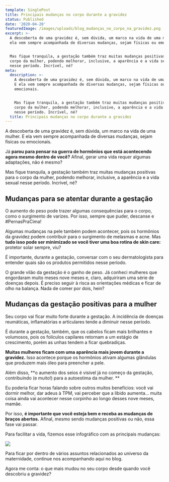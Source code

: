 ```yaml
---
template: SinglePost
title: Principais mudanças no corpo durante a gravidez
status: Published
date: '2020-04-20'
featuredImage: /images/uploads/blog_mudanças_no_corpo_na_gravidez.png
excerpt: >-
  A descoberta de uma gravidez é, sem dúvida, um marco na vida de uma mulher. E
  ela vem sempre acompanhada de diversas mudanças, sejam físicas ou emocionais. 


  Mas fique tranquila, a gestação também traz muitas mudanças positivas para o
  corpo da mulher, podendo melhorar, inclusive, a aparência e a vida sexual
  nesse período. Incrível, né?
meta:
  description: >-
    A descoberta de uma gravidez é, sem dúvida, um marco na vida de uma mulher.
    E ela vem sempre acompanhada de diversas mudanças, sejam físicas ou
    emocionais. 


    Mas fique tranquila, a gestação também traz muitas mudanças positivas para o
    corpo da mulher, podendo melhorar, inclusive, a aparência e a vida sexual
    nesse período. Incrível, né?
  title: Principais mudanças no corpo durante a gravidez
---
```

A descoberta de uma gravidez é, sem dúvida, um marco na vida de uma mulher. E ela vem sempre acompanhada de diversas mudanças, sejam físicas ou emocionais. 



Já **parou para pensar na guerra de hormônios que está acontecendo agora mesmo dentro de você?** Afinal, gerar uma vida requer algumas adaptações, não é mesmo?



Mas fique tranquila, a gestação também traz muitas mudanças positivas para o corpo da mulher, podendo melhorar, inclusive, a aparência e a vida sexual nesse período. Incrível, né?



## Mudanças para se atentar durante a gestação



O aumento do peso pode trazer algumas consequências para o corpo, como o surgimento de varizes. Por isso, sempre que puder, descanse e #PernasPraCima! 



Algumas mudanças na pele também podem acontecer, pois os hormônios da gravidez podem contribuir para o surgimento de melasmas e acne. Mas **tudo isso pode ser minimizado se você tiver uma boa rotina de skin care:** protetor solar sempre, viu? 



É importante, durante a gestação, conversar com o seu dermatologista para entender quais são os produtos permitidos nesse período.



O grande vilão da gestação é o ganho de peso. Já conheci mulheres que engordaram muito meses nove meses e, claro, adquiriram uma série de doenças depois. É preciso seguir à risca as orientações médicas e ficar de olho na balança. Nada de comer por dois, hein?



## Mudanças da gestação positivas para a mulher



Seu corpo vai ficar muito forte durante a gestação. A incidência de doenças reumáticas, inflamatórias e articulares tende a diminuir nesse período.



É durante a gestação, também, que os cabelos ficam mais brilhantes e volumosos, pois os folículos capilares retornam a um estágio de crescimento, porém as unhas tendem a ficar quebradiças.



**Muitas mulheres ficam com uma aparência mais jovem durante a gravidez.** Isso acontece porque os hormônios ativam algumas glândulas que produzem mais óleo para preencher a pele.



Além disso, **o aumento dos seios é visível já no começo da gestação, contribuindo (e muito!) para a autoestima da mulher.**



Eu poderia ficar horas falando sobre outros muitos benefícios: você vai dormir melhor, dar adeus à TPM, vai perceber que a libido aumenta… muita coisa ainda vai acontecer nesse corpinho ao longo desses nove meses, mamãe.



Por isso, **é importante que você esteja bem e receba as mudanças de braços abertos.** Afinal, mesmo sendo mudanças positivas ou não, essa fase vai passar.



Para facilitar a vida, fizemos esse infográfico com as principais mudanças:

![](/images/uploads/infografico_mudanças_gravidez.png)



Para ficar por dentro de vários assuntos relacionados ao universo da maternidade, continue nos acompanhando aqui no blog. 



Agora me conta: o que mais mudou no seu corpo desde quando você descobriu a gravidez?
